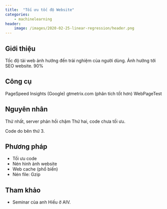 ```yaml
---
title:  "Tối ưu tốc độ Website"
categories: 
    - machinelearning
header:
    image: /images/2020-02-25-linear-regression/header.png
---
```



## Giới thiệu
Tốc độ tải web ảnh hướng đến trải nghiệm của người dùng.
Ảnh hưởng tới SEO website. 90%


## Công cụ
PageSpeed Insights (Google)
gtmetrix.com (phân tích tốt hơn)
WebPageTest


## Nguyên nhân
Thứ nhất, server phản hồi chậm
Thứ hai, code chưa tối ưu.

Code do bên thứ 3.

## Phương pháp
- Tối ưu code
- Nén hình ảnh website
- Web cache (phổ biến)
- Nén file: Gzip



## Tham khảo
- Seminar của anh Hiếu ở AIV.
